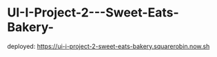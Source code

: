 # UI-I-Project-2---Sweet-Eats-Bakery-

deployed: https://ui-i-project-2-sweet-eats-bakery.squarerobin.now.sh
